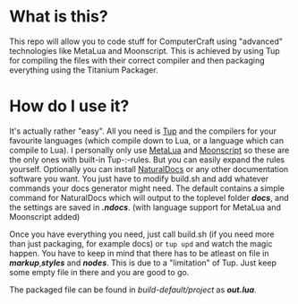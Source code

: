 # What is this?
This repo will allow you to code stuff for ComputerCraft using "advanced" technologies like MetaLua and Moonscript. This is achieved by using Tup for compiling the files with their correct compiler and then packaging everything using the Titanium Packager.

# How do I use it?
It's actually rather "easy". All you need is [Tup](http://gittup.org/tup) and the compilers for your favourite languages (which compile down to Lua, or a language which can compile to Lua). I personally only use [MetaLua](http://metalua.luaforge.net/) and [Moonscript](http://moonscript.org) so these are the only ones with built-in Tup-:-rules. But you can easily expand the rules yourself.
Optionally you can install [NaturalDocs](http://www.naturaldocs.org/) or any other documentation software you want. You just have to modify build.sh and add whatever commands your docs generator might need. The default contains a simple command for NaturalDocs which will output to the toplevel folder ___docs___, and the settings are saved in ___.ndocs___. (with language support for MetaLua and Moonscript added)

Once you have everything you need, just call build.sh (if you need more than just packaging, for example docs) or ``tup upd`` and watch the magic happen. You have to keep in mind that there has to be atleast on file in ___markup___,___styles___ and ___nodes___. This is due to a "limitation" of Tup. Just keep some empty file in there and you are good to go.

The packaged file can be found in _build-default/project_ as ___out.lua___.

